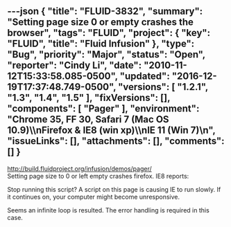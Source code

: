 ---json
{
  "title": "FLUID-3832",
  "summary": "Setting page size 0 or empty crashes the browser",
  "tags": "FLUID",
  "project": {
    "key": "FLUID",
    "title": "Fluid Infusion"
  },
  "type": "Bug",
  "priority": "Major",
  "status": "Open",
  "reporter": "Cindy Li",
  "date": "2010-11-12T15:33:58.085-0500",
  "updated": "2016-12-19T17:37:48.749-0500",
  "versions": [
    "1.2.1",
    "1.3",
    "1.4",
    "1.5"
  ],
  "fixVersions": [],
  "components": [
    "Pager"
  ],
  "environment": "Chrome 35, FF 30, Safari 7 (Mac OS 10.9)\\\nFirefox & IE8 (win xp)\\\nIE 11 (Win 7)\n",
  "issueLinks": [],
  "attachments": [],
  "comments": []
}
---
<http://build.fluidproject.org/infusion/demos/pager/>\
Setting page size to 0 or left empty crashes firefox. IE8 reports:

Stop running this script? A script on this page is causing IE to run slowly. If it continues on, your computer might become unresponsive.

Seems an infinite loop is resulted. The error handling is required in this case.

        